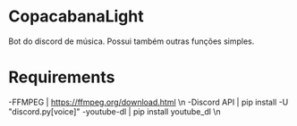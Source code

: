 # CopacabanaLight
Bot do discord de música. Possui também outras funções simples.

# Requirements
-FFMPEG      | https://ffmpeg.org/download.html \n
-Discord API | pip install -U "discord.py[voice]"
-youtube-dl  | pip install youtube_dl \n
